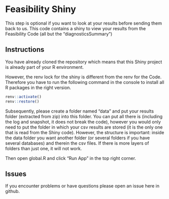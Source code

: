 
# Feasibility Shiny

This step is optional if you want to look at your results before sending
them back to us. This code contains a shiny to view your results from
the Feasibility Code (all but the “diagnosticsSummary”)

## Instructions

You have already cloned the repository which means that this Shiny
project is already part of your R environment.

However, the renv lock for the shiny is different from the renv for the
Code. Therefore you have to run the following command in the console to
install all R packages in the right version.

``` r
renv::activate()
renv::restore()
```

Subsequently, please create a folder named “data” and put your results
folder (extracted from zip) into this folder. You can put all there is
(including the log and snapshot, it does not break the code), however
you would only need to put the folder in which your csv results are
stored (it is the only one that is read from the Shiny code). However,
the structure is important: inside the data folder you want another
folder (or several folders if you have several databases) and therein
the csv files. If there is more layers of folders than just one, it will
not work.

Then open global.R and click “Run App” in the top right corner.

## Issues

If you encounter problems or have questions please open an issue here in
github.
